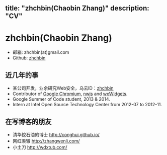 title: "zhchbin(Chaobin Zhang)"
description: "CV"
---

zhchbin(Chaobin Zhang)
=============
* 邮箱: zhchbin(at)gmail.com
* Github: [zhchbin][github]

近几年的事
-------------
* 某公司开发，业余研究Web安全，乌云ID：[zhchbin][wooyun_zhchbin]
* Contributor of [Google Chromium][ChromiumCodeReview], [nwjs][nwcommit] and [wxWidgets][wxWidgets_code].
* Google Summer of Code student, 2013 & 2014.
* Intern at Intel Open Source Technology Center from 2012-07 to 2012-11.

在写博客的朋友
-------------
* 清华挖石油的博士 http://conghui.github.io/
* 网红羡辙 http://zhangwenli.com/
* 小土刀 http://wdxtub.com/

[github]: https://github.com/zhchbin
[nwcommit]: https://github.com/nwjs/nw.js/commits?author=zhchbin
[ChromiumCodeReview]: https://codereview.chromium.org/search?closed=1&owner=zhchbin%40gmail.com&format=html&limit=200
[wxWidgets_code]: https://github.com/wxWidgets/wxWidgets/blob/master/src/msw/taskbarbutton.cpp
[wooyun_zhchbin]: www.wooyun.org/whitehats/zhchbin

